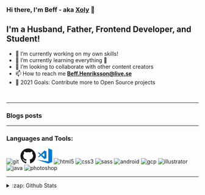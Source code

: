 ### Hi there, I'm Beff - aka [Xoly][website] 👋

## I'm a Husband, Father, Frontend Developer, and Student!

- 🔭 I’m currently working on my own skills!
- 🌱 I’m currently learning everything 🤣
- 👯 I’m looking to collaborate with other content creators
- 📫 How to reach me **Beff.Henriksson@live.se**
- 🥅 2021 Goals: Contribute more to Open Source projects

<br />

---

### Blogs posts
<!-- BLOG-POST-LIST:START -->
<!-- BLOG-POST-LIST:END -->

---

### Languages and Tools:

<p align="left">
<img src="https://www.vectorlogo.zone/logos/git-scm/git-scm-icon.svg" alt="git" width="40" height="40"/>
<img src="https://raw.githubusercontent.com/github/explore/78df643247d429f6cc873026c0622819ad797942/topics/github/github.png" alt="GitHub" width="40px" height="40px"/>
<img src="https://raw.githubusercontent.com/github/explore/80688e429a7d4ef2fca1e82350fe8e3517d3494d/topics/visual-studio-code/visual-studio-code.png" alt="Visual Studio Code" width="40px" height="40px"/>
<img src="https://devicons.github.io/devicon/devicon.git/icons/html5/html5-original-wordmark.svg" alt="html5" width="40" height="40"/>
<img src="https://devicons.github.io/devicon/devicon.git/icons/css3/css3-original-wordmark.svg" alt="css3" width="40" height="40"/>
<img src="https://devicons.github.io/devicon/devicon.git/icons/sass/sass-original.svg" alt="sass" width="40" height="40"/>
<img src="https://devicons.github.io/devicon/devicon.git/icons/android/android-original-wordmark.svg" alt="android" width="40" height="40"/>
<img src="https://www.vectorlogo.zone/logos/google_cloud/google_cloud-icon.svg" alt="gcp" width="40" height="40"/>
<img src="https://www.vectorlogo.zone/logos/adobe_illustrator/adobe_illustrator-icon.svg" alt="illustrator" width="40" height="40"/>
<img src="https://devicons.github.io/devicon/devicon.git/icons/java/java-original-wordmark.svg" alt="java" width="40" height="40"/>
<img src="https://devicons.github.io/devicon/devicon.git/icons/photoshop/photoshop-plain.svg" alt="photoshop" width="40" height="40"/>
</p>


---

<details>
  <summary>:zap: Github Stats</summary>

  <img align="left" alt="Xoly's Github Stats" src="https://github-readme-stats.vercel.app/api?username=XolyExperience&show_icons=true&hide_border=true" />

</details>

[website]: https://xolyexperience.github.io/Testpage/
